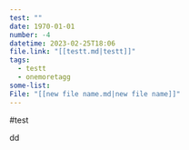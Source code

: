 ```yaml
---
test: ""
date: 1970-01-01
number: -4
datetime: 2023-02-25T18:06
file.link: "[[testt.md|testt]]"
tags:
  - testt
  - onemoretagg
some-list: 
File: "[[new file name.md|new file name]]"
---
```

#test


dd